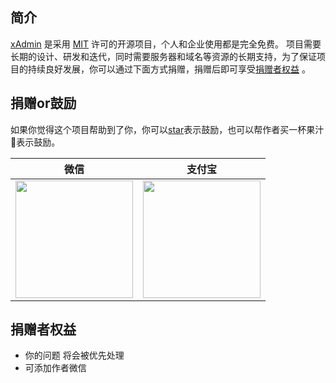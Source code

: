 ## 简介

[xAdmin](/) 是采用 [MIT](https://github.com/nineaiyu/xadmin-server?tab=MIT-1-ov-file) 许可的开源项目，个人和企业使用都是完全免费。
项目需要长期的设计、研发和迭代，同时需要服务器和域名等资源的长期支持，为了保证项目的持续良好发展，你可以通过下面方式捐赠，捐赠后即可享受[捐赠者权益](/donate.html#捐赠者权益)
。

## 捐赠or鼓励

如果你觉得这个项目帮助到了你，你可以[star](https://github.com/nineaiyu/xadmin-server)表示鼓励，也可以帮作者买一杯果汁🍹表示鼓励。

| 微信                                                                                     | 支付宝                                                                                     |
|----------------------------------------------------------------------------------------|-----------------------------------------------------------------------------------------|
| <img src="http://qiniu.cdn.xadmin.dvcloud.xin/pay/wxpay.jpg" height="188" width="188"> | <img src="http://qiniu.cdn.xadmin.dvcloud.xin/pay/alipay.jpg" height="188" width="188"> |

## 捐赠者权益

- 你的问题 将会被优先处理
- 可添加作者微信

